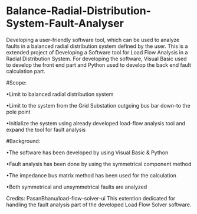 # Balance-Radial-Distribution-System-Fault-Analyser

Developing a user-friendly software tool, which can be used to analyze faults in a balanced radial distribution system defined by the user. This is a extended project of Developing a Software tool for Load Flow Analysis in a Radial Distribution System. For developing the software, Visual Basic used to develop the front end part and Python used to develop the back end fault calculation part.

#Scope:

•Limit to balanced radial distribution system

•Limit to the system from the Grid Substation
outgoing bus bar down-to the pole point

•Initialize the system using already developed
load-flow analysis tool and expand the tool for fault
analysis

#Background:

•The software has been developed by
using Visual Basic & Python

•Fault analysis has been done by using
the symmetrical component
method

•The impedance bus matrix method
has been used for the calculation

•Both symmetrical and
unsymmetrical faults are analyzed

Credits: PasanBhanu/load-flow-solver-ui
This extention dedicated for handling the fault analysis part of the developed Load Flow Solver software.
